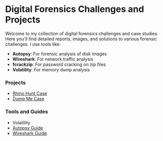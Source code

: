 # Digital Forensics Challenges and Projects

Welcome to my collection of digital forensics challenges and case studies. Here you'll find detailed reports, images, and solutions to various forensic challenges. I use tools like:
- **Autopsy**: For forensic analysis of disk images
- **Wireshark**: For network traffic analysis
- **fcrackzip**: For password cracking on zip files
- **Volatility**: For memory dump analysis

### Projects
- [Rhino Hunt Case](./challenges/rhino-hunt/README.md)
- [Dump Me Case](./challenges/memory-forensics/dump-me/README.md)

### Tools and Guides
- Volatility 
- [Autopsy Guide](./tools/autopsy-guide.md)
- [Wireshark Guide](./tools/wireshark-guide.md)
